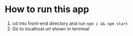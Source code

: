 # How to run this app
1. cd into front-end directory and run `npm i && npm start`
2. Go to localhost url shown in terminal

